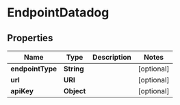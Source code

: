 

# EndpointDatadog


## Properties

| Name | Type | Description | Notes |
|------------ | ------------- | ------------- | -------------|
|**endpointType** | **String** |  |  [optional] |
|**url** | **URI** |  |  [optional] |
|**apiKey** | **Object** |  |  [optional] |



